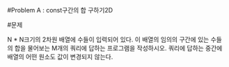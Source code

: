 ﻿#Problem A : const구간의 합 구하기2D 

#문제

N * N크기의 2차원 배열에 수들이 입력되어 있다.
이 배열의 임의의 구간에 있는 수들의 합을 물어보는 M개의 쿼리에 답하는 프로그램을 작성하시오.
쿼리에 답하는 중간에 배열의 어떤 원소도 값이 변경되지 않는다.​ 

